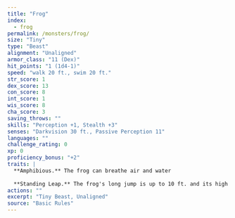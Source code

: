 ```yaml
---
title: "Frog"
index:
  - frog
permalink: /monsters/frog/
size: "Tiny"
type: "Beast"
alignment: "Unaligned"
armor_class: "11 (Dex)"
hit_points: "1 (1d4-1)"
speed: "walk 20 ft., swim 20 ft."
str_score: 1
dex_score: 13
con_score: 8
int_score: 1
wis_score: 8
cha_score: 3
saving_throws: ""
skills: "Perception +1, Stealth +3"
senses: "Darkvision 30 ft., Passive Perception 11"
languages: ""
challenge_rating: 0
xp: 0
proficiency_bonus: "+2"
traits: |
  **Amphibious.** The frog can breathe air and water
  
  **Standing Leap.** The frog's long jump is up to 10 ft. and its high jump is up to 5 ft., with or without a running start.
actions: ""
excerpt: "Tiny Beast, Unaligned"
source: "Basic Rules"
---
```

